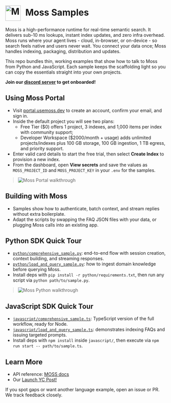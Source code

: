 <!-- markdownlint-disable-next-line MD033 -->
# <img src="https://github.com/user-attachments/assets/c4e39933-40c4-462d-a9a3-135458c6705f" alt="Moss logo" width="48" style="vertical-align: middle; margin-right: 8px;" /> Moss Samples

Moss is a high-performance runtime for real-time semantic search. It delivers sub-10 ms lookups, instant index updates, and zero infra overhead. Moss runs where your agent lives - cloud, in-browser, or on-device - so search feels native and users never wait. You connect your data once; Moss handles indexing, packaging, distribution and updates.

This repo bundles thin, working examples that show how to talk to Moss from Python and JavaScript. Each sample keeps the scaffolding light so you can copy the essentials straight into your own projects.

**Join our [discord server](https://discord.gg/Z9TGpJWF) to get onboarded!**

## Using Moss Portal

- Visit [portal.usemoss.dev](https://portal.usemoss.dev/auth/login) to create an account, confirm your email, and sign in.
- Inside the default project you will see two plans:
  - Free Tier ($0) offers 1 project, 3 indexes, and 1,000 items per index with community support;
  - Developer Workspace ($2000/month + usage) adds unlimited projects/indexes plus 100 GB storage, 100 GB ingestion, 1 TB egress, and priority support.
- Enter valid card details to start the free trial, then select **Create Index** to provision a new index.
- From the dashboard, open **View secrets** and save the values as `MOSS_PROJECT_ID` and `MOSS_PROJECT_KEY` in your `.env` for the samples.

> ![Moss Portal walkthrough](https://github.com/user-attachments/assets/c3db9d2d-0df5-4cec-99fd-7d49d0a30844)

## Building with Moss

- Samples show how to authenticate, batch context, and stream replies without extra boilerplate.
- Adapt the scripts by swapping the FAQ JSON files with your data, or plugging Moss calls into an existing app.
 
## Python SDK Quick Tour

- [`python/comprehensive_sample.py`](python/comprehensive_sample.py): end-to-end flow with session creation, context building, and streaming responses.
- [`python/load_and_query_sample.py`](python/load_and_query_sample.py): how to ingest domain knowledge before querying Moss.
- Install deps with `pip install -r python/requirements.txt`, then run any script via `python path/to/sample.py`.

> ![Moss Python walkthrough](https://github.com/user-attachments/assets/d826023d-92d6-49ac-8e5e-81cf04d409c5)

## JavaScript SDK Quick Tour

- [`javascript/comprehensive_sample.ts`](javascript/comprehensive_sample.ts): TypeScript version of the full workflow, ready for Node.
- [`javascript/load_and_query_sample.ts`](javascript/load_and_query_sample.ts): demonstrates indexing FAQs and issuing targeted prompts.
- Install deps with `npm install` inside `javascript/`, then execute via `npm run start -- path/to/sample.ts`.

## Learn More

- API reference: [MOSS docs](https://docs.usemoss.dev/)
- Our [Launch YC Post!](https://www.ycombinator.com/launches/Oiq-moss-real-time-semantic-search-for-conversational-ai)

If you spot gaps or want another language example, open an issue or PR. We track feedback closely.
